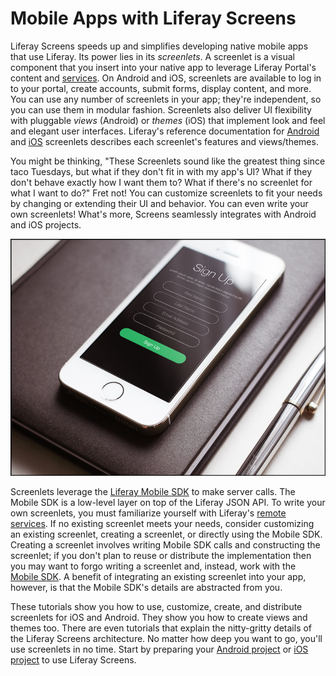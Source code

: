 # Mobile Apps with Liferay Screens [](id=mobile-apps-with-liferay-screens)

Liferay Screens speeds up and simplifies developing native mobile apps that use
Liferay. Its power lies in its *screenlets*. A screenlet is a visual component
that you insert into your native app to leverage Liferay Portal's content and
[services](/develop/tutorials/-/knowledge_base/6-2/invoking-remote-services). On
Android and iOS, screenlets are available to log in to your portal, create
accounts, submit forms, display content, and more. You can use any number of
screenlets in your app; they're independent, so you can use them in modular
fashion. Screenlets also deliver UI flexibility with pluggable *views* (Android)
or *themes* (iOS) that implement look and feel and elegant user interfaces.
Liferay's reference documentation for
[Android](/develop/reference/-/knowledge_base/6-2/screenlets-in-liferay-screens-for-android) 
and
[iOS](/develop/reference/-/knowledge_base/6-2/screenlets-in-liferay-screens-for-ios)
screenlets describes each screenlet's features and views/themes. 

You might be thinking, "These Screenlets sound like the greatest thing since
taco Tuesdays, but what if they don't fit in with my app's UI? What if they
don't behave exactly how I want them to? What if there's no screenlet for what I
want to do?" Fret not! You can customize screenlets to fit your needs by
changing or extending their UI and behavior. You can even write your own
screenlets! What's more, Screens seamlessly integrates with Android and iOS
projects. 

![Figure 1: Here's an app that uses a Liferay Screens sign up screenlet.](../../images/screens-phone-intro.png)

Screenlets leverage the
[Liferay Mobile SDK](https://www.liferay.com/community/liferay-projects/liferay-mobile-sdk/overview)
to make server calls. The Mobile SDK is a low-level layer on top of the Liferay
JSON API. To write your own screenlets, you must familiarize yourself with
Liferay's
[remote services](/develop/tutorials/-/knowledge_base/6-2/invoking-remote-services).
If no existing screenlet meets your needs, consider customizing an existing
screenlet, creating a screenlet, or directly using the Mobile SDK. Creating a
screenlet involves writing Mobile SDK calls and constructing the screenlet; if
you don't plan to reuse or distribute the implementation then you may want to
forgo writing a screenlet and, instead, work with the
[Mobile SDK](/develop/tutorials/-/knowledge_base/6-2/mobile). A benefit of
integrating an existing screenlet into your app, however, is that the Mobile
SDK's details are abstracted from you. 

These tutorials show you how to use, customize, create, and distribute
screenlets for iOS and Android. They show you how to create views and themes
too. There are even tutorials that explain the nitty-gritty details of the
Liferay Screens architecture. No matter how deep you want to go, you'll use
screenlets in no time. Start by preparing your
[Android project](/develop/tutorials/-/knowledge_base/6-2/preparing-android-projects-for-liferay-screens)
or
[iOS project](/develop/tutorials/-/knowledge_base/6-2/preparing-ios-projects-for-liferay-screens)
to use Liferay Screens. 
